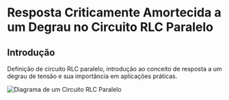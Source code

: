 
# Resposta Criticamente Amortecida a um Degrau no Circuito RLC Paralelo

## Introdução
Definição de circuito RLC paralelo, introdução ao conceito de resposta a um degrau de tensão e sua importância em aplicações práticas.

![Diagrama de um Circuito RLC Paralelo](link-to-image)

